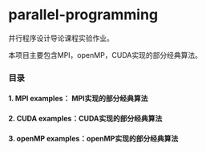 # parallel-programming
并行程序设计导论课程实验作业。

本项目主要包含MPI，openMP，CUDA实现的部分经典算法。


### 目录
#### 1. MPI examples： MPI实现的部分经典算法
#### 2. CUDA examples：CUDA实现的部分经典算法
#### 3. openMP examples：openMP实现的部分经典算法





